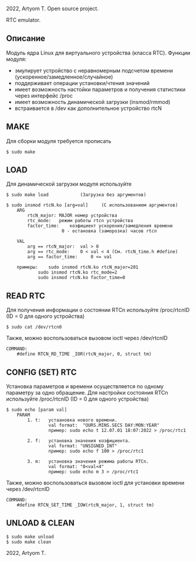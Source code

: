 2022, Artyom T.
Open source project. 

RTC emulator.

Описание
----------------
Модуль ядра Linux для виртуального устройства (класса RTC).
Функции модуля:
* эмулирует устройство с неравномерным подсчетом времени (ускоренное/замедленное/случайное)
* поддерживает операции установки/чтения значений
* имеет возможность настойки параметров и получения статистики через интерфейс /proc
* имеет возможность динамической загрузки (insmod/rmmod)
* встраивается в /dev как дополнительное устройство rtcN


MAKE
----------------
Для сборки модуля требуется прописать

	$ sudo make


LOAD
----------------
Для динамической загрузки модуля используйте

	$ sudo make load			(Загрузка без аргументов)

	$ sudo insmod rtcN.ko [arg=val]		(С использованием аргументов)
		ARG
			rtcN_major:	MAJOR номер устройства
			rtc_mode:	режим работы rtcn устройства
			factor_time: 	коэфициент ускорения/замедления времени
						 0 - остановка (заморозка) часов rtcn
		
		VAL
			arg == rtcN_major: 	val > 0 
			arg == rtc_mode:	0 < val < 4	(См. rtcN_time.h #define)
			arg == factor_time: 	0 <= val
			
		примеры: 	sudo insmod rtcN.ko rtcN_major=201
				sudo insmod rtcN.ko rtc_mode=2
				sudo insmod rtcN.ko factor_time=0	



READ RTC
----------------
Для получения информации о состоянии RTCn используйте /proc/rtcnID (ID = 0 для одного устройства)
	
	$ sudo cat /dev/rtcn0

Также, можно воспользоваться вызовом ioctl через /dev/rtcnID
	
	COMMAND:
		#define RTCN_RD_TIME _IOR(rtcN_major, 0, struct tm)


CONFIG (SET) RTC
----------------
Установка параметров и времени осуществляется по одному параметру за одно обращение. 
Для настройки состояния RTCn используйте /proc/rtcnID (ID = 0 для одного устройства)

	$ sudo echo [param val]
		PARAM
			1. t: 	устаановка нового времени. 
					val format:  "OURS.MINS.SECS DAY:MON:YEAR" 
					пример: sudo echo t 12.07.01 18:07:2022 > /proc/rtc1
			
			2. f:	установка значения коэфициента.
					val format: "UNSIGNED_INT"
					пример: sudo echo f 100 > /proc/rtc1
					
			3. m:	установка значения режима работы RTCn.
					val format: "0<val<4"
					пример: sudo echo m 3 > /proc/rtc1

Также, можно воспользоваться вызовом ioctl для установки времени через /dev/rtcnID
	
	COMMAND:
		#define RTCN_SET_TIME _IOW(rtcN_major, 1, struct tm)
	
	
UNLOAD & CLEAN
----------------
	$ sudo make unload
	$ sudo make clean



2022, Artyom T.
